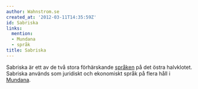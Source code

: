 ```yaml
---
author: Wahnstrom.se
created_at: '2012-03-11T14:35:59Z'
id: Sabriska
links:
  mention:
  - Mundana
  - språk
title: Sabriska
---
```


Sabriska är ett av de två stora förhärskande [språken] på det östra halvklotet. Sabriska används som
juridiskt och ekonomiskt språk på flera håll i [Mundana].

  [språken]: språk
  [Mundana]: Mundana